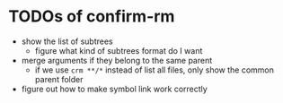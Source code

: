 # TODOs of confirm-rm

- show the list of subtrees
  - figure what kind of subtrees format do I want
- merge arguments if they belong to the same parent
  - if we use `crm **/*` instead of list all files, only show the common parent
    folder
- figure out how to make symbol link work correctly
